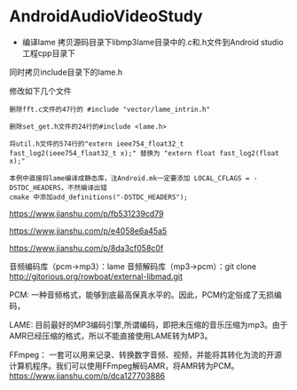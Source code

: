 # AndroidAudioVideoStudy

- 编译lame
拷贝源码目录下libmp3lame目录中的.c和.h文件到Android studio工程cpp目录下

同时拷贝include目录下的lame.h

修改如下几个文件

    删除fft.c文件的47行的 #include "vector/lame_intrin.h"

    删除set_get.h文件的24行的#include <lame.h>

    将util.h文件的574行的"extern ieee754_float32_t fast_log2(ieee754_float32_t x);" 替换为 "extern float fast_log2(float x);"

    本例中直接将lame编译成静态库，注Android.mk一定要添加 LOCAL_CFLAGS = -DSTDC_HEADERS，不然编译出错
    cmake 中添加add_definitions("-DSTDC_HEADERS");

https://www.jianshu.com/p/fb531239cd79

https://www.jianshu.com/p/e4058e6a45a5

https://www.jianshu.com/p/8da3cf058c0f

音频编码库（pcm->mp3）：lame
音频解码库（mp3->pcm）：git clone http://gitorious.org/rowboat/external-libmad.git


PCM: 一种音频格式，能够到底最高保真水平的。因此，PCM约定俗成了无损编码，

LAME: 目前最好的MP3编码引擎,所谓编码，即把未压缩的音乐压缩为mp3。由于AMR已经压缩的格式，所以不能直接使用LAME转为MP3。

FFmpeg： 一套可以用来记录、转换数字音频、视频，并能将其转化为流的开源计算机程序。我们可以使用FFmpeg解码AMR，将AMR转为PCM。
https://www.jianshu.com/p/dca127703886


